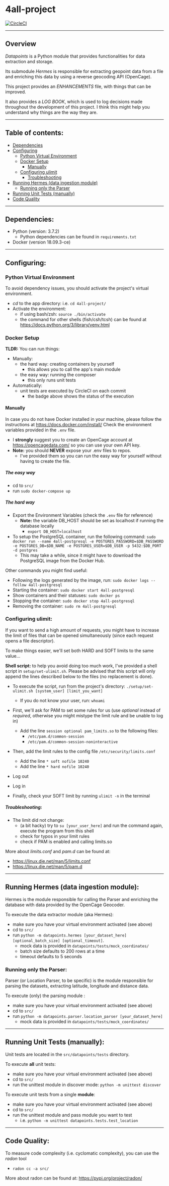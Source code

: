 # 4all-project

[![CircleCI](https://circleci.com/gh/Turao/4all-project/tree/develop.svg?style=svg&circle-token=7f214d329f95bee31c60557f08ac58fbcbe650a4)](https://circleci.com/gh/Turao/4all-project/tree/develop)

---
## Overview

_Datapoints_ is a Python module that provides functionalities for data extraction and storage.

Its submodule _Hermes_ is responsible for extracting geopoint data from a file and enriching this data by using a reverse geocoding API (OpenCage).

This project provides an _ENHANCEMENTS_ file, with things that can be improved.

It also provides a _LOG BOOK_, which is used to log decisions made throughout the development of this project. I think this might help you understand why things are the way they are.


---
## Table of contents:
- [Dependencies](#dependencies)
- [Configuring](#configuring)
  - [Python Virtual Environment](#python-virtual-environment)
  - [Docker Setup](#docker-setup)
    - [Manually](#manually)
  - [Configuring ulimit](#configuring-ulimit)
    - [Troubleshooting](#troubleshooting)
- [Running Hermes (data ingestion module)](#running-hermes-data-ingestion-module)
  - [Running only the Parser]($running-parser)
- [Running Unit Tests (manually)](#running-unit-tests-manually)
- [Code Quality](#code-quality)


---
## Dependencies:

- Python (version: 3.7.2)
  - Python dependencies can be found in `requirements.txt`
- Docker (version 18.09.3-ce)


---
## Configuring:

### Python Virtual Environment
To avoid dependency issues, you should activate the project's virtual environment.
- _cd_ to the app directory: i.e. `cd 4all-project/`
- Activate the environment:
  - if using bash/zsh: `source ./bin/activate`
  - the command for other shells (fish/csh/tcsh) can be found at https://docs.python.org/3/library/venv.html

### Docker Setup
**TLDR:** You can run things:
- Manually:
  - the hard way: creating containers by yourself
    - this allows you to call the app's main module
  - the easy way: running the composer
    - this only runs unit tests
- Automatically:
  - unit tests are executed by CircleCI on each commit
    - the badge above shows the status of the execution

#### Manually
In case you do not have Docker installed in your machine, please follow the instructions at https://docs.docker.com/install/
Check the environment variables provided in the `.env` file.
- I **strongly** suggest you to create an OpenCage account at https://opencagedata.com/ so you can use your own API key.
- **Note:** you should **NEVER** expose your .env files to repos.
  - I've provided them so you can run the easy way for yourself without having to create the file.

##### The easy way
- cd to `src/`
- run `sudo docker-compose up`

##### The hard way
- Export the Environment Variables (check the `.env` file for reference)
  - **Note:** the variable DB_HOST should be set as localhost if running the database locally
    - `export DB_HOST=localhost`
- To setup the PostgreSQL container, run the following command: `sudo docker run --name 4all-postgresql -e POSTGRES_PASSWORD=$DB_PASSWORD -e POSTGRES_DB=$DB_NAME -e POSTGRES_USER=$DB_USER -p 5432:$DB_PORT -d postgres`
  - This may take a while, since it might have to download the PostgreSQL image from the Docker Hub.

Other commands you might find useful:
- Following the logs generated by the image, run: `sudo docker logs --follow 4all-postgresql`
- Starting the container: `sudo docker start 4all-postgresql`
- Show containers and their statuses: `sudo docker ps`
- Stopping the container: `sudo docker stop 4all-postgresql`
- Removing the container: `sudo rm 4all-postgresql`


### Configuring ulimit:
If you want to send a high amount of requests, you might have to increase the limit of files that can be opened simultaneously (since each request opens a file descriptor).

To make things easier, we'll set both HARD and SOFT limits to the same value...

**Shell script:** to help you avoid doing too much work, I've provided a shell script in `setup/set-ulimit.sh`. Please be advised that this script will only append the lines described below to the files (no replacement is done).

- To execute the script, run from the project's directory: `./setup/set-ulimit.sh [system_user] [limit_you_want]`
    - If you do not know your user, run: `whoami`

- First, we'll ask for PAM to set some rules for us (use _optional_ instead of _required_, otherwise you might mistype the limit rule and be unable to log in)
  - Add the line `session optional pam_limits.so` to the following files:
    - `/etc/pam.d/common-session`
    - `/etc/pam.d/common-session-noninteractive`

- Then, add the limit rules to the config file `/etc/security/limits.conf`
  - Add the line `* soft nofile 10240`
  - Add the line `* hard nofile 10240`

- Log out
- Log in

- Finally, check your SOFT limit by running `ulimit -n` in the terminal

##### Troubleshooting:
- The limit did not change:
  - (a bit hacky) try to `su [your_user_here]` and run the command again, execute the program from this shell
  - check for typos in your limit rules
  - check if PAM is enabled and calling limits.so

More about _limits.conf_ and _pam.d_ can be found at:
- https://linux.die.net/man/5/limits.conf
- https://linux.die.net/man/5/pam.d


---
## Running Hermes (data ingestion module):
Hermes is the module responsible for calling the Parser and enriching the database with data provided by the OpenCage Geocoder.

To execute the data extractor module (aka Hermes):
- make sure you have your virtual environment activated (see above)
- cd to `src/`
- run `python -m datapoints.hermes [your_dataset_here] [optional_batch_size] [optional_timeout]`.
  - mock data is provided in `datapoints/tests/mock_coordinates/` 
  - batch size defaults to 200 rows at a time
  - timeout defaults to 5 seconds

### Running only the Parser:
Parser (or Location Parser, to be specific) is the module responsible for parsing the datasets, extracting latitude, longitude and distance data.

To execute (only) the parsing module :
- make sure you have your virtual environment activated (see above)
- cd to `src/`
- run `python -m datapoints.parser.location_parser [your_dataset_here]`
  - mock data is provided in `datapoints/tests/mock_coordinates/`


---
## Running Unit Tests (manually):
Unit tests are located in the `src/datapoints/tests` directory.

To execute **all** unit tests:
- make sure you have your virtual environment activated (see above)
- cd to `src/`
- run the unittest module in discover mode: `python -m unittest discover`

To execute unit tests from a single **module**:
- make sure you have your virtual environment activated (see above)
- cd to `src/`
- run the unittest module and pass module you want to test
    - i.e. `python -m unittest datapoints.tests.test_location`


---
## Code Quality:
To measure code complexity (i.e. cyclomatic complexity), you can use the _radon_ tool
- `radon cc -a src/`

More about radon can be found at: https://pypi.org/project/radon/

